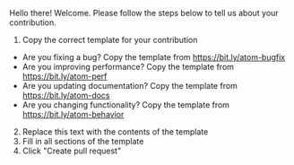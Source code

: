 Hello there! Welcome. Please follow the steps below to tell us about your contribution.

1. Copy the correct template for your contribution
  - Are you fixing a bug? Copy the template from https://bit.ly/atom-bugfix
  - Are you improving performance? Copy the template from https://bit.ly/atom-perf
  - Are you updating documentation? Copy the template from https://bit.ly/atom-docs
  - Are you changing functionality? Copy the template from https://bit.ly/atom-behavior
2. Replace this text with the contents of the template
3. Fill in all sections of the template
4. Click "Create pull request"
